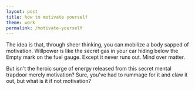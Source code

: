 ```yaml
---
layout: post
title: how to motivate yourself
theme: work
permalink: /motivate-yourself
---
```


The idea is that, through sheer thinking, you can mobilize a body sapped of motivation.
Willpower is like the secret gas in your car hiding below the Empty mark on the fuel gauge.
Except it never runs out.
Mind over matter.

But isn't the heroic surge of energy released from this secret mental trapdoor merely motivation?
Sure, you've had to rummage for it and claw it out, but what is it if not motivation?